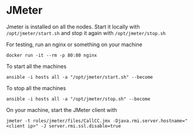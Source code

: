 
# JMeter

Jmeter is installed on all the nodes. Start it locally with
`/opt/jmeter/start.sh` and stop it again with `/opt/jmeter/stop.sh`

For testing, run an nginx or something on your machine
```shell
docker run -it --rm -p 80:80 nginx
```

To start all the machines

```shell
ansible -i hosts all -a "/opt/jmeter/start.sh" --become
```

To stop all the machines

```shell
ansible -i hosts all -a "/opt/jmeter/stop.sh" --become
```


On your machine, start the JMeter client with

```shell
jmeter -t roles/jmeter/files/CallCC.jmx -Djava.rmi.server.hostname="<client ip>" -J server.rmi.ssl.disable=true
```